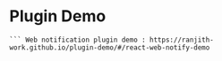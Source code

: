 # Plugin Demo

````Feedback plugin demo : https://ranjith-work.github.io/plugin-demo/#/react-collect-feedback-demo
``` Web notification plugin demo : https://ranjith-work.github.io/plugin-demo/#/react-web-notify-demo
````
